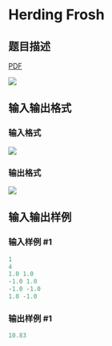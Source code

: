 # Herding Frosh

## 题目描述

[problemUrl]: https://uva.onlinejudge.org/index.php?option=com_onlinejudge&Itemid=8&category=13&page=show_problem&problem=1076

[PDF](https://uva.onlinejudge.org/external/101/p10135.pdf)

![](https://cdn.luogu.com.cn/upload/vjudge_pic/UVA10135/83e248888ed79f1bdf24b3964cb6e33ad9ace2bf.png)

## 输入输出格式

### 输入格式

![](https://cdn.luogu.com.cn/upload/vjudge_pic/UVA10135/1b6868273071a4782e16e0d9b5042d27ea0a5ca7.png)

### 输出格式

![](https://cdn.luogu.com.cn/upload/vjudge_pic/UVA10135/69cca9ee42d76517c29d138675218bcecf4a58e2.png)

## 输入输出样例

### 输入样例 #1

```cpp
1
4
1.0 1.0
-1.0 1.0
-1.0 -1.0
1.0 -1.0
```


### 输出样例 #1

```cpp
10.83
```


